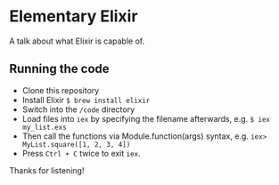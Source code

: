 # Elementary Elixir
A talk about what Elixir is capable of.

## Running the code
- Clone this repository
- Install Elixir `$ brew install elixir`
- Switch into the `/code` directory
- Load files into `iex` by specifying the filename afterwards, e.g. `$ iex my_list.exs`
- Then call the functions via Module.function(args) syntax, e.g. `iex> MyList.square([1, 2, 3, 4])`
- Press `Ctrl + C` twice to exit `iex`.

Thanks for listening!

